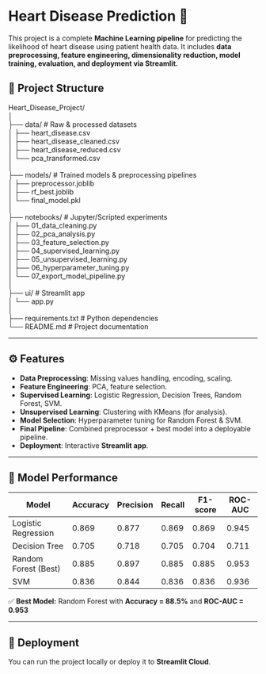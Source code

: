 # Heart Disease Prediction 🚀  

This project is a complete **Machine Learning pipeline** for predicting the likelihood of heart disease using patient health data. It includes **data preprocessing, feature engineering, dimensionality reduction, model training, evaluation, and deployment via Streamlit.**  

## 📂 Project Structure  

Heart_Disease_Project/  
│  
├── data/                  # Raw & processed datasets  
│   ├── heart_disease.csv  
│   ├── heart_disease_cleaned.csv  
│   ├── heart_disease_reduced.csv  
│   └── pca_transformed.csv  
│  
├── models/                # Trained models & preprocessing pipelines  
│   ├── preprocessor.joblib  
│   ├── rf_best.joblib  
│   └── final_model.pkl  
│  
├── notebooks/             # Jupyter/Scripted experiments  
│   ├── 01_data_cleaning.py  
│   ├── 02_pca_analysis.py  
│   ├── 03_feature_selection.py  
│   ├── 04_supervised_learning.py  
│   ├── 05_unsupervised_learning.py  
│   ├── 06_hyperparameter_tuning.py  
│   └── 07_export_model_pipeline.py  
│  
├── ui/                    # Streamlit app  
│   └── app.py  
│  
├── requirements.txt       # Python dependencies  
└── README.md              # Project documentation  

---

## ⚙️ Features  

- **Data Preprocessing**: Missing values handling, encoding, scaling.  
- **Feature Engineering**: PCA, feature selection.  
- **Supervised Learning**: Logistic Regression, Decision Trees, Random Forest, SVM.  
- **Unsupervised Learning**: Clustering with KMeans (for analysis).  
- **Model Selection**: Hyperparameter tuning for Random Forest & SVM.  
- **Final Pipeline**: Combined preprocessor + best model into a deployable pipeline.  
- **Deployment**: Interactive **Streamlit app**.  

---

## 🧠 Model Performance  

| Model                | Accuracy | Precision | Recall  | F1-score | ROC-AUC |
|----------------------|----------|-----------|---------|----------|---------|
| Logistic Regression  | 0.869    | 0.877     | 0.869   | 0.869    | 0.945   |
| Decision Tree        | 0.705    | 0.718     | 0.705   | 0.704    | 0.711   |
| Random Forest (Best) | 0.885    | 0.897     | 0.885   | 0.885    | 0.953   |
| SVM                  | 0.836    | 0.844     | 0.836   | 0.836    | 0.936   |

✅ **Best Model:** Random Forest with **Accuracy = 88.5%** and **ROC-AUC = 0.953**  

---

## 🚀 Deployment  

You can run the project locally or deploy it to **Streamlit Cloud**.  
